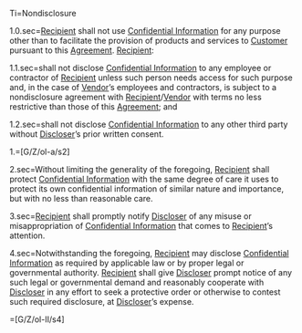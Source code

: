 Ti=Nondisclosure

1.0.sec=<a href='#Def.Recipient.sec' class='definedterm'>Recipient</a> shall not use <a href='#Def.Confidential_Information.sec' class='definedterm'>Confidential Information</a> for any purpose other than to facilitate the provision of products and services to <a href='#Def.Customer.sec' class='definedterm'>Customer</a> pursuant to this <a href='#Def.Agreement.sec' class='definedterm'>Agreement</a>. <a href='#Def.Recipient.sec' class='definedterm'>Recipient</a>:

1.1.sec=shall not disclose <a href='#Def.Confidential_Information.sec' class='definedterm'>Confidential Information</a> to any employee or contractor of <a href='#Def.Recipient.sec' class='definedterm'>Recipient</a> unless such person needs access for such purpose and, in the case of <a href='#Def.Vendor.sec' class='definedterm'>Vendor</a>’s employees and contractors, is subject to a nondisclosure agreement with <a href='#Def.Recipient.sec' class='definedterm'>Recipient</a>/<a href='#Def.Vendor.sec' class='definedterm'>Vendor</a> with terms no less restrictive than those of this <a href='#Def.Agreement.sec' class='definedterm'>Agreement</a>; and

1.2.sec=shall not disclose <a href='#Def.Confidential_Information.sec' class='definedterm'>Confidential Information</a> to any other third party without <a href='#Def.Discloser.sec' class='definedterm'>Discloser</a>’s prior written consent.

1.=[G/Z/ol-a/s2]

2.sec=Without limiting the generality of the foregoing, <a href='#Def.Recipient.sec' class='definedterm'>Recipient</a> shall protect <a href='#Def.Confidential_Information.sec' class='definedterm'>Confidential Information</a> with the same degree of care it uses to protect its own confidential information of similar nature and importance, but with no less than reasonable care.

3.sec=<a href='#Def.Recipient.sec' class='definedterm'>Recipient</a> shall promptly notify <a href='#Def.Discloser.sec' class='definedterm'>Discloser</a> of any misuse or misappropriation of <a href='#Def.Confidential_Information.sec' class='definedterm'>Confidential Information</a> that comes to <a href='#Def.Recipient.sec' class='definedterm'>Recipient</a>’s attention.

4.sec=Notwithstanding the foregoing, <a href='#Def.Recipient.sec' class='definedterm'>Recipient</a> may disclose <a href='#Def.Confidential_Information.sec' class='definedterm'>Confidential Information</a> as required by applicable law or by proper legal or governmental authority. <a href='#Def.Recipient.sec' class='definedterm'>Recipient</a> shall give <a href='#Def.Discloser.sec' class='definedterm'>Discloser</a> prompt notice of any such legal or governmental demand and reasonably cooperate with <a href='#Def.Discloser.sec' class='definedterm'>Discloser</a> in any effort to seek a protective order or otherwise to contest such required disclosure, at <a href='#Def.Discloser.sec' class='definedterm'>Discloser</a>’s expense.

=[G/Z/ol-II/s4]
